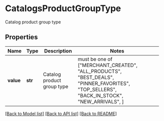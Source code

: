 # CatalogsProductGroupType

Catalog product group type

## Properties
Name | Type | Description | Notes
------------ | ------------- | ------------- | -------------
**value** | **str** | Catalog product group type |  must be one of ["MERCHANT_CREATED", "ALL_PRODUCTS", "BEST_DEALS", "PINNER_FAVORITES", "TOP_SELLERS", "BACK_IN_STOCK", "NEW_ARRIVALS", ]

[[Back to Model list]](../README.md#documentation-for-models) [[Back to API list]](../README.md#documentation-for-api-endpoints) [[Back to README]](../README.md)



